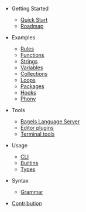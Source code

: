 * Getting Started
  * [Quick Start](guide.md)
  * [Roadmap](roadmap.md)

* Examples
  * [Rules](examples/rules.md)
  * [Functions](examples/functions.md)
  * [Strings](examples/strings.md)
  * [Variables](examples/variables.md)
  * [Collections](examples/collections.md)
  * [Loops](examples/loops.md)
  * [Packages](examples/packages.md)
  * [Hooks](examples/hooks.md)
  * [Phony](examples/phony.md)

* Tools
  * [Bagels Language Server](tools/bagels.md)
  * [Editor plugins](tools/editors.md)
  * [Terminal tools](tools/terminals.md)

* Usage
  * [CLI](cli.md)
  * [Builtins](builtins.md)
  * [Types](types.md)

* Syntax
  * [Grammar](grammar.md)

* [Contribution](contribution.md)
